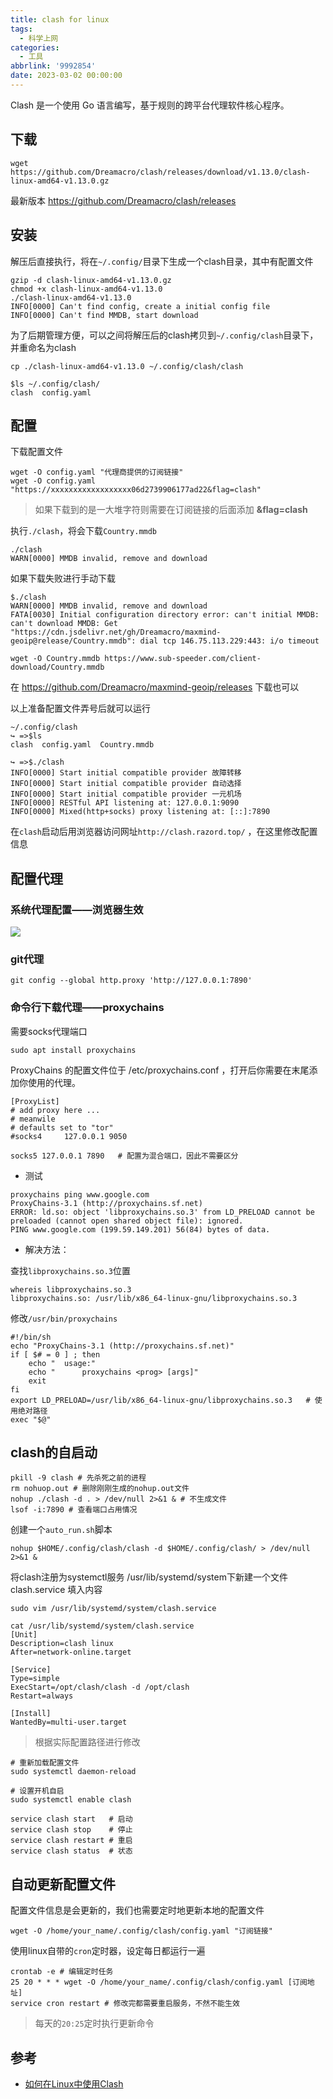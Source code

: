 ```yaml
---
title: clash for linux
tags:
  - 科学上网
categories:
  - 工具
abbrlink: '9992854'
date: 2023-03-02 00:00:00
---
```


Clash 是一个使用 Go 语言编写，基于规则的跨平台代理软件核心程序。

<!--more-->


## 下载

``` shell
wget https://github.com/Dreamacro/clash/releases/download/v1.13.0/clash-linux-amd64-v1.13.0.gz
```
最新版本 https://github.com/Dreamacro/clash/releases


## 安装

解压后直接执行，将在`~/.config/`目录下生成一个clash目录，其中有配置文件

``` shell
gzip -d clash-linux-amd64-v1.13.0.gz
chmod +x clash-linux-amd64-v1.13.0
./clash-linux-amd64-v1.13.0
INFO[0000] Can't find config, create a initial config file
INFO[0000] Can't find MMDB, start download
```

为了后期管理方便，可以之间将解压后的clash拷贝到`~/.config/clash`目录下，并重命名为clash

``` shell
cp ./clash-linux-amd64-v1.13.0 ~/.config/clash/clash

$ls ~/.config/clash/
clash  config.yaml
```


## 配置

下载配置文件

``` shell
wget -O config.yaml "代理商提供的订阅链接"
wget -O config.yaml "https://xxxxxxxxxxxxxxxxxx06d2739906177ad22&flag=clash"
```
>如果下载到的是一大堆字符则需要在订阅链接的后面添加 **&flag=clash**

执行`./clash`，将会下载`Country.mmdb`
``` shell
./clash
WARN[0000] MMDB invalid, remove and download
```

如果下载失败进行手动下载
``` shell
$./clash
WARN[0000] MMDB invalid, remove and download
FATA[0030] Initial configuration directory error: can't initial MMDB: can't download MMDB: Get "https://cdn.jsdelivr.net/gh/Dreamacro/maxmind-geoip@release/Country.mmdb": dial tcp 146.75.113.229:443: i/o timeout
```

``` shell
wget -O Country.mmdb https://www.sub-speeder.com/client-download/Country.mmdb
```

在 https://github.com/Dreamacro/maxmind-geoip/releases 下载也可以


以上准备配置文件弄号后就可以运行
```
~/.config/clash
↪ =>$ls
clash  config.yaml  Country.mmdb

↪ =>$./clash
INFO[0000] Start initial compatible provider 故障转移
INFO[0000] Start initial compatible provider 自动选择
INFO[0000] Start initial compatible provider 一元机场
INFO[0000] RESTful API listening at: 127.0.0.1:9090
INFO[0000] Mixed(http+socks) proxy listening at: [::]:7890
```

在`clash`启动后用浏览器访问网址`http://clash.razord.top/` ，在这里修改配置信息

## 配置代理

### 系统代理配置——浏览器生效

![](../../images/clash%20for%20linux.png)


### git代理

```
git config --global http.proxy 'http://127.0.0.1:7890'
```


### 命令行下载代理——proxychains

需要socks代理端口

``` shell
sudo apt install proxychains
```

ProxyChains 的配置文件位于 /etc/proxychains.conf ，打开后你需要在末尾添加你使用的代理。

```
[ProxyList]
# add proxy here ...
# meanwile
# defaults set to "tor"
#socks4 	127.0.0.1 9050

socks5 127.0.0.1 7890   # 配置为混合端口，因此不需要区分
```

- 测试

```
proxychains ping www.google.com
ProxyChains-3.1 (http://proxychains.sf.net)
ERROR: ld.so: object 'libproxychains.so.3' from LD_PRELOAD cannot be preloaded (cannot open shared object file): ignored.
PING www.google.com (199.59.149.201) 56(84) bytes of data.
```

- 解决方法：

查找`libproxychains.so.3`位置
```
whereis libproxychains.so.3
libproxychains.so: /usr/lib/x86_64-linux-gnu/libproxychains.so.3
```

修改`/usr/bin/proxychains`

``` shell
#!/bin/sh
echo "ProxyChains-3.1 (http://proxychains.sf.net)"
if [ $# = 0 ] ; then
	echo "	usage:"
	echo "		proxychains <prog> [args]"
	exit
fi
export LD_PRELOAD=/usr/lib/x86_64-linux-gnu/libproxychains.so.3   # 使用绝对路径
exec "$@"
```


## clash的自启动

``` shell
pkill -9 clash # 先杀死之前的进程
rm nohuop.out # 删除刚刚生成的nohup.out文件
nohup ./clash -d . > /dev/null 2>&1 & # 不生成文件
lsof -i:7890 # 查看端口占用情况
```

创建一个`auto_run.sh`脚本
``` shell
nohup $HOME/.config/clash/clash -d $HOME/.config/clash/ > /dev/null 2>&1 &
```

将clash注册为systemctl服务 /usr/lib/systemd/system下新建一个文件clash.service 填入内容

``` shell
sudo vim /usr/lib/systemd/system/clash.service

cat /usr/lib/systemd/system/clash.service
[Unit]
Description=clash linux
After=network-online.target

[Service]
Type=simple
ExecStart=/opt/clash/clash -d /opt/clash
Restart=always

[Install]
WantedBy=multi-user.target
```
>根据实际配置路径进行修改

``` shell
# 重新加载配置文件
sudo systemctl daemon-reload

# 设置开机自启
sudo systemctl enable clash

service clash start   # 启动
service clash stop    # 停止
service clash restart # 重启
service clash status  # 状态
```


## 自动更新配置文件


配置文件信息是会更新的，我们也需要定时地更新本地的配置文件

```
wget -O /home/your_name/.config/clash/config.yaml "订阅链接"
```

使用linux自带的`cron`定时器，设定每日都运行一遍
```
crontab -e # 编辑定时任务
25 20 * * * wget -O /home/your_name/.config/clash/config.yaml [订阅地址]
service cron restart # 修改完都需要重启服务，不然不能生效
```
> 每天的`20:25`定时执行更新命令


## 参考

- [如何在Linux中使用Clash](https://zhuanlan.zhihu.com/p/366589407)